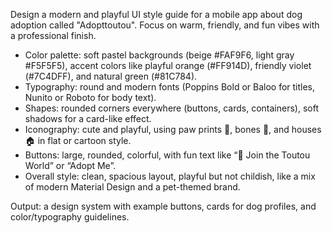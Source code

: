 Design a modern and playful UI style guide for a mobile app about dog adoption called "Adopttoutou". 
Focus on warm, friendly, and fun vibes with a professional finish. 

- Color palette: soft pastel backgrounds (beige #FAF9F6, light gray #F5F5F5), accent colors like playful orange (#FF914D), friendly violet (#7C4DFF), and natural green (#81C784). 
- Typography: round and modern fonts (Poppins Bold or Baloo for titles, Nunito or Roboto for body text). 
- Shapes: rounded corners everywhere (buttons, cards, containers), soft shadows for a card-like effect. 
- Iconography: cute and playful, using paw prints 🐾, bones 🍖, and houses 🏠 in flat or cartoon style. 
- Buttons: large, rounded, colorful, with fun text like “🐾 Join the Toutou World” or “Adopt Me”. 
- Overall style: clean, spacious layout, playful but not childish, like a mix of modern Material Design and a pet-themed brand. 

Output: a design system with example buttons, cards for dog profiles, and color/typography guidelines.
